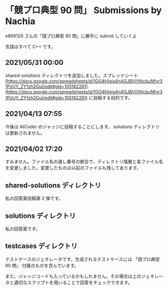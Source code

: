 # 「競プロ典型 90 問」 Submissions by Nachia

e869120 さんの「競プロ典型 90 問」に勝手に submit していくよ

言語はすべて C++ です。

## 2021/05/31 00:00

shared-solutions ディレクトリを追加しました。スプレッドシート [https://docs.google.com/spreadsheets/d/1GG4Higis4n4GJBViVltjcbuNfyr31PzUY_ZY1zh2GuI/edit#gid=105162261](https://docs.google.com/spreadsheets/d/1GG4Higis4n4GJBViVltjcbuNfyr31PzUY_ZY1zh2GuI/edit#gid=105162261) に投稿する目的です。

## 2021/04/13 07:55

今後は AtCoder のジャッジに投稿することにします。 solutions ディレクトリは更新されません。

## 2021/04/02 17:20

すみません。ファイル名の通し番号の都合で、ディレクトリ階層と各ファイル名を変更しました。変更したものは以前のファイルも残してあります。

## shared-solutions ディレクトリ

私の回答案投稿第 2 弾です。

## solutions ディレクトリ

私の回答案です。

## testcases ディレクトリ

テストケースのジェネレータです。生成されるテストケースには 「競プロ典型 90 問」 付属のものを含んでいます。

また、ジャッジコードも入っているかもしれません。その場合は上のジェネレータと適切なスクリプトを用いることで回答をチェックできます。
